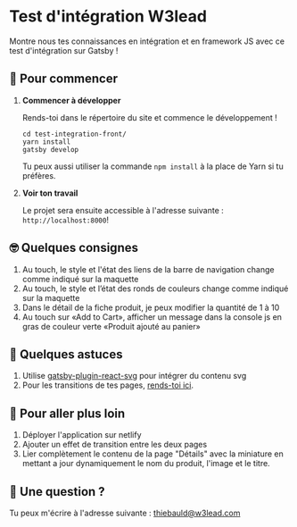 # Test d'intégration W3lead

Montre nous tes connaissances en intégration et en framework JS avec ce test d'intégration sur Gatsby !

## 🚀 Pour commencer

1.  **Commencer à développer**

    Rends-toi dans le répertoire du site et commence le développement !

    ```shell
    cd test-integration-front/
    yarn install
    gatsby develop
    ```
    
    Tu peux aussi utiliser la commande ```npm install``` à la place de Yarn si tu préfères. 

1.  **Voir ton travail**

    Le projet sera ensuite accessible à l'adresse suivante : `http://localhost:8000`!

## 🤓 Quelques consignes

1. Au touch, le style et l'état des liens de la barre de navigation change comme indiqué sur la maquette
1. Au touch, le style et l’état des ronds de couleurs change comme indiqué sur la maquette
1. Dans le détail de la fiche produit, je peux modifier la quantité de 1 à 10
1. Au touch sur «Add to Cart», afficher un message dans la console js en gras de couleur verte «Produit ajouté au panier» 

## 🤫 Quelques astuces

1. Utilise [gatsby-plugin-react-svg](https://www.gatsbyjs.org/packages/gatsby-plugin-react-svg/) pour intégrer du contenu svg
1. Pour les transitions de tes pages, [rends-toi ici](https://www.gatsbyjs.org/docs/adding-page-transitions-with-plugin-transition-link/).

## 🧠 Pour aller plus loin

1. Déployer l'application sur netlify
2. Ajouter un effet de transition entre les deux pages
3. Lier complètement le contenu de la page "Détails" avec la miniature en mettant a jour dynamiquement le nom du produit, l'image et le titre.

## 🤔 Une question ? 

Tu peux m'écrire à l'adresse suivante : [thiebauld@w3lead.com](mailto:thiebauld@w3lead.com)